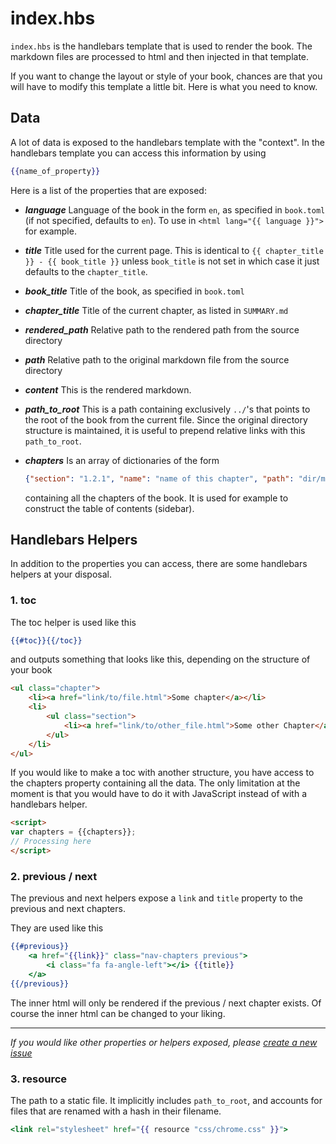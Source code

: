 # index.hbs

`index.hbs` is the handlebars template that is used to render the book. The
markdown files are processed to html and then injected in that template.

If you want to change the layout or style of your book, chances are that you
will have to modify this template a little bit. Here is what you need to know.

## Data

A lot of data is exposed to the handlebars template with the "context". In the
handlebars template you can access this information by using

```handlebars
{{name_of_property}}
```

Here is a list of the properties that are exposed:

- ***language*** Language of the book in the form `en`, as specified in `book.toml` (if not specified, defaults to `en`). To use in <code
  class="language-html">\<html lang=\"{{ language }}\"></code> for example.
- ***title*** Title used for the current page. This is identical to `{{ chapter_title }} - {{ book_title }}` unless `book_title` is not set in which case it just defaults to the `chapter_title`.
- ***book_title*** Title of the book, as specified in `book.toml`
- ***chapter_title*** Title of the current chapter, as listed in `SUMMARY.md`

- ***rendered_path*** Relative path to the rendered path from the source directory
- ***path*** Relative path to the original markdown file from the source
  directory
- ***content*** This is the rendered markdown.
- ***path_to_root*** This is a path containing exclusively `../`'s that points
  to the root of the book from the current file. Since the original directory
  structure is maintained, it is useful to prepend relative links with this
  `path_to_root`.

- ***chapters*** Is an array of dictionaries of the form
  ```json
  {"section": "1.2.1", "name": "name of this chapter", "path": "dir/markdown.md"}
  ```
  containing all the chapters of the book. It is used for example to construct
  the table of contents (sidebar).

## Handlebars Helpers

In addition to the properties you can access, there are some handlebars helpers
at your disposal.

### 1. toc

The toc helper is used like this

```handlebars
{{#toc}}{{/toc}}
```

and outputs something that looks like this, depending on the structure of your
book

```html
<ul class="chapter">
    <li><a href="link/to/file.html">Some chapter</a></li>
    <li>
        <ul class="section">
            <li><a href="link/to/other_file.html">Some other Chapter</a></li>
        </ul>
    </li>
</ul>
```

If you would like to make a toc with another structure, you have access to the
chapters property containing all the data. The only limitation at the moment
is that you would have to do it with JavaScript instead of with a handlebars
helper.

```html
<script>
var chapters = {{chapters}};
// Processing here
</script>
```

### 2. previous / next

The previous and next helpers expose a `link` and `title` property to the
previous and next chapters.

They are used like this

```handlebars
{{#previous}}
    <a href="{{link}}" class="nav-chapters previous">
        <i class="fa fa-angle-left"></i> {{title}}
    </a>
{{/previous}}
```

The inner html will only be rendered if the previous / next chapter exists.
Of course the inner html can be changed to your liking.

------

*If you would like other properties or helpers exposed, please [create a new
issue](https://github.com/rust-lang/mdBook/issues)*

### 3. resource

The path to a static file.
It implicitly includes `path_to_root`,
and accounts for files that are renamed with a hash in their filename.

```handlebars
<link rel="stylesheet" href="{{ resource "css/chrome.css" }}">
```
